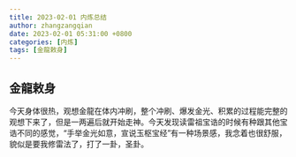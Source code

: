 ```yaml
---
title: 2023-02-01 内炼总结
author: zhangzangqian
date: 2023-02-01 05:31:00 +0800
categories: [内炼]
tags: [金龍敕身]
---
```


## 金龍敕身

今天身体很热，观想金龍在体内冲刷，整个冲刷、爆发金光、积累的过程能完整的观想下来了，但是一两遍后就开始走神。今天发现读雷祖宝诰的时候有种跟其他宝诰不同的感觉，“手举金光如意，宣说玉枢宝经”有一种场景感，我念着也很舒服，貌似是要我修雷法了，打了一卦，圣卦。